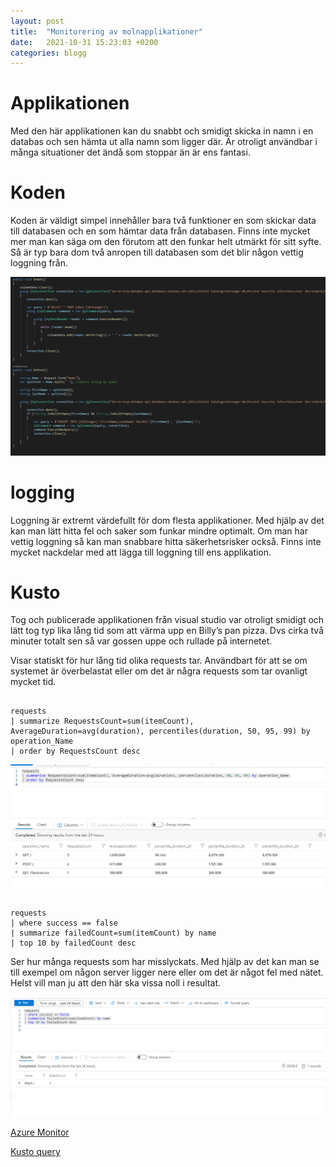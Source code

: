 ```yaml
---
layout: post
title:  "Monitorering av molnapplikationer"
date:   2021-10-31 15:23:03 +0200
categories: blogg
---
```


# Applikationen
Med den här applikationen kan du snabbt och smidigt skicka in namn i en databas och sen hämta ut alla namn som ligger där. Är otroligt användbar i många situationer det ändå som stoppar än är ens fantasi.


# Koden
Koden är väldigt simpel innehåller bara två funktioner en som skickar data till databasen och en som hämtar data från databasen. Finns inte mycket mer man kan säga om den förutom att den funkar helt utmärkt för sitt syfte. Så är typ bara dom två anropen till databasen som det blir någon vettig loggning från.

![kod](https://raw.githubusercontent.com/brinkhoff98/brinkhoff98.github.io/main/docs/_posts/razorkod.PNG)

# logging
Loggning är extremt värdefullt för dom flesta applikationer. Med hjälp av det kan man lätt hitta fel och saker som funkar mindre optimalt. Om man har vettig loggning så kan man snabbare hitta säkerhetsrisker också. Finns inte mycket nackdelar med att lägga till loggning till ens applikation.

# Kusto 
Tog och publicerade applikationen från visual studio var otroligt smidigt och lätt tog typ lika lång tid som att värma upp en Billy’s pan pizza. Dvs cirka två minuter totalt sen så var gossen uppe och rullade på internetet.

Visar statiskt för hur lång tid olika requests tar. Användbart för att se om systemet är överbelastat eller om det är några requests som tar ovanligt mycket tid.

<pre><code>
requests
| summarize RequestsCount=sum(itemCount), AverageDuration=avg(duration), percentiles(duration, 50, 95, 99) by operation_Name 
| order by RequestsCount desc 
</code></pre>

![Kusto](https://raw.githubusercontent.com/brinkhoff98/brinkhoff98.github.io/main/docs/_posts/avg-respons-time.PNG)

<pre><code>
requests
| where success == false
| summarize failedCount=sum(itemCount) by name
| top 10 by failedCount desc
</code></pre>

Ser hur många requests som har misslyckats. Med hjälp av det kan man se till exempel om någon server ligger nere eller om det är något fel med nätet. Helst vill man ju att den här ska vissa noll i resultat.

![Kusto](https://raw.githubusercontent.com/brinkhoff98/brinkhoff98.github.io/main/docs/_posts/failed-req.PNG)


[Azure Monitor](https://docs.microsoft.com/en-us/azure/azure-monitor/app/asp-net-core)

[Kusto query](https://docs.microsoft.com/en-us/azure/data-explorer/kusto/query/)
